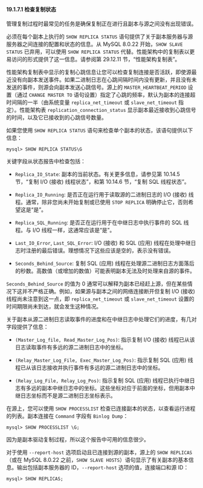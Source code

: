 #### 19.1.7.1 检查复制状态

管理复制过程时最常见的任务是确保复制正在进行且副本与源之间没有出现错误。

必须在每个副本上执行的 `SHOW REPLICA STATUS` 语句提供了关于副本服务器与源服务器之间连接的配置和状态的信息。从 MySQL 8.0.22 开始，`SHOW SLAVE STATUS` 已弃用，可以使用 `SHOW REPLICA STATUS` 代替。性能架构中的复制表以更易访问的形式提供了这一信息。请参阅第 29.12.11 节，“性能架构复制表”。

性能架构复制表中显示的复制心跳信息让您可以检查复制连接是否活跃，即使源最近没有向副本发送事件。如果二进制日志在心跳间隔时间内没有更新，并且没有未发送的事件，则源会向副本发送心跳信号。源上的 `MASTER_HEARTBEAT_PERIOD` 设置（通过 `CHANGE MASTER TO` 语句设置）指定了心跳的频率，默认为副本的连接超时间隔的一半（由系统变量 `replica_net_timeout` 或 `slave_net_timeout` 指定）。性能架构表 `replication_connection_status` 显示副本最近接收到心跳信号的时间，以及它已接收到的心跳信号数量。

如果您使用 `SHOW REPLICA STATUS` 语句来检查单个副本的状态，该语句提供以下信息：

```mysql
mysql> SHOW REPLICA STATUS\G
```

关键字段从状态报告中检查包括：

- `Replica_IO_State`: 副本的当前状态。有关更多信息，请参见第 10.14.5 节，“复制 I/O (接收) 线程状态”，和第 10.14.6 节，“复制 SQL 线程状态”。

- `Replica_IO_Running`: 是否正在运行用于读取源的二进制日志的 I/O (接收) 线程。通常，除非您尚未开始复制或已使用 `STOP REPLICA` 明确停止它，否则希望这是“是”。

- `Replica_SQL_Running`: 是否正在运行用于在中继日志中执行事件的 SQL 线程。与 I/O 线程一样，这通常应该是“是”。

- `Last_IO_Error`, `Last_SQL_Error`: I/O (接收) 和 SQL (应用) 线程在处理中继日志时注册的最后错误。理想情况下这些应该是空的，表示没有错误。

- `Seconds_Behind_Source`: 复制 SQL (应用) 线程在处理源二进制日志方面落后的秒数。高数值（或增加的数值）可能表明副本无法及时处理来自源的事件。

`Seconds_Behind_Source` 的值为 0 通常可以解释为副本已经赶上源，但在某些情况下这并不严格正确。例如，如果源与副本之间的网络连接断开但复制 I/O (接收) 线程尚未注意到这一点，即 `replica_net_timeout` 或 `slave_net_timeout` 设置的时间期限尚未到达，就会发生这种情况。

关于副本从源二进制日志读取事件的进度和在中继日志中处理它们的进度，有几对字段提供了信息：

- `(Master_Log_file, Read_Master_Log_Pos)`: 指示复制 I/O (接收) 线程已从该日志读取事件有多远的源二进制日志中的坐标。

- `(Relay_Master_Log_File, Exec_Master_Log_Pos)`: 指示复制 SQL (应用) 线程已从该日志接收并执行事件有多远的源二进制日志中的坐标。

- `(Relay_Log_File, Relay_Log_Pos)`: 指示复制 SQL (应用) 线程已执行中继日志有多远的副本中继日志中的坐标。这些坐标对应于前面的坐标，但用副本中继日志坐标而不是源二进制日志坐标表示。

在源上，您可以使用 `SHOW PROCESSLIST` 检查已连接副本的状态，以查看运行进程的列表。副本连接在 `Command` 字段有 `Binlog Dump`：

```mysql
mysql> SHOW PROCESSLIST \G;
```

因为是副本驱动复制过程，所以这个报告中可用的信息很少。

对于使用 `--report-host` 选项启动且已连接到源的副本，源上的 `SHOW REPLICAS`（或在 MySQL 8.0.22 之前，`SHOW SLAVE HOSTS`）语句显示了有关副本的基本信息。输出包括副本服务器的 ID，`--report-host` 选项的值，连接端口和源 ID：


```mysql
mysql> SHOW REPLICAS;
```